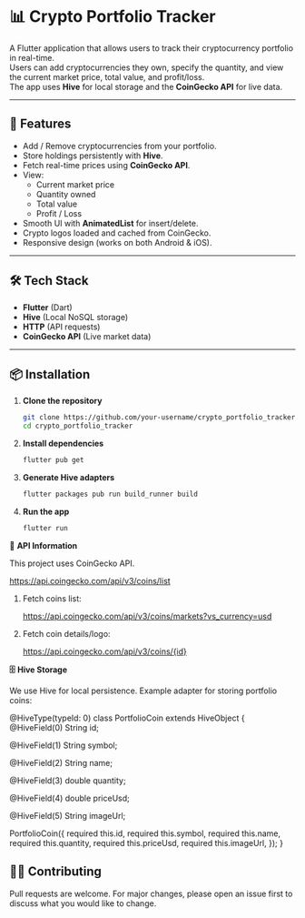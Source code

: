 # 📊 Crypto Portfolio Tracker

A Flutter application that allows users to track their cryptocurrency portfolio in real-time.  
Users can add cryptocurrencies they own, specify the quantity, and view the current market price, total value, and profit/loss.  
The app uses **Hive** for local storage and the **CoinGecko API** for live data.

---

## 🚀 Features

- Add / Remove cryptocurrencies from your portfolio.
- Store holdings persistently with **Hive**.
- Fetch real-time prices using **CoinGecko API**.
- View:
  - Current market price
  - Quantity owned
  - Total value
  - Profit / Loss
- Smooth UI with **AnimatedList** for insert/delete.
- Crypto logos loaded and cached from CoinGecko.
- Responsive design (works on both Android & iOS).

---

## 🛠️ Tech Stack

- **Flutter** (Dart)
- **Hive** (Local NoSQL storage)
- **HTTP** (API requests)
- **CoinGecko API** (Live market data)

---

## 📦 Installation

1. **Clone the repository**
   ```bash
   git clone https://github.com/your-username/crypto_portfolio_tracker.git
   cd crypto_portfolio_tracker

2. **Install dependencies**

      ```bash
     flutter pub get

4. **Generate Hive adapters**

      ```bash
     flutter packages pub run build_runner build

6. **Run the app**

      ```bash
     flutter run

**🔑** **API Information**

This project uses CoinGecko API.

  https://api.coingecko.com/api/v3/coins/list

1. Fetch coins list:

    https://api.coingecko.com/api/v3/coins/markets?vs_currency=usd

2. Fetch coin details/logo:

    https://api.coingecko.com/api/v3/coins/{id}

**🗄️** **Hive Storage**

We use Hive for local persistence.
Example adapter for storing portfolio coins:

@HiveType(typeId: 0)
class PortfolioCoin extends HiveObject {
  @HiveField(0)
  String id;

  @HiveField(1)
  String symbol;

  @HiveField(2)
  String name;

  @HiveField(3)
  double quantity;

  @HiveField(4)
  double priceUsd;

  @HiveField(5)
  String imageUrl;

  PortfolioCoin({
    required this.id,
    required this.symbol,
    required this.name,
    required this.quantity,
    required this.priceUsd,
    required this.imageUrl,
  });
}

## 🧑‍💻 Contributing

Pull requests are welcome. For major changes, please open an issue first
to discuss what you would like to change.
